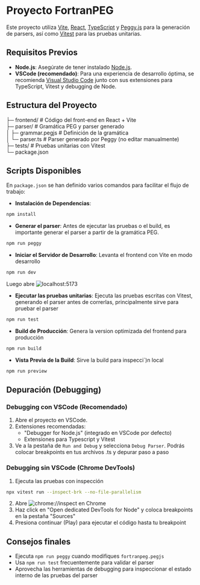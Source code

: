 # Proyecto FortranPEG

Este proyecto utiliza [Vite](https://vitejs.dev/), [React](https://react.dev/), [TypeScript](https://www.typescriptlang.org/) y [Peggy.js](https://peggyjs.org/) para la generación de parsers, así como [Vitest](https://vitest.dev/) para las pruebas unitarias.

## Requisitos Previos

- **Node.js**: Asegúrate de tener instalado [Node.js](https://nodejs.org).
- **VSCode (recomendado)**: Para una experiencia de desarrollo óptima, se recomienda [Visual Studio Code](https://code.visualstudio.com/) junto con sus extensiones para TypeScript, Vitest y debugging de Node.

## Estructura del Proyecto
├─ frontend/ # Código del front-end en React + Vite  
├─ parser/ # Gramática PEG y parser generado   
│ ├─ grammar.pegjs # Definición de la gramática  
│ └─ parser.ts # Parser generado por Peggy (no editar manualmente)  
├─ tests/ # Pruebas unitarias con Vitest  
└─ package.json  


## Scripts Disponibles

En `package.json` se han definido varios comandos para facilitar el flujo de trabajo:

- **Instalación de Dependencias**:
```bash
npm install
```
- **Generar el parser**: Antes de ejecutar las pruebas o el build, es importante generar el parser a partir de la gramática PEG.
```bash
npm run peggy
```

- **Iniciar el Servidor de Desarrollo**: Levanta el frontend con Vite en modo desarrollo
```bash
npm run dev
```
Luego abre ![localhost:5173](http://localhost:5173)

- **Ejecutar las pruebas unitarias**: Ejecuta las pruebas escritas con Vitest, generando el parser antes de correrlas, principalmente sirve para pruebar el parser
```bash
npm run test
```

- **Build de Producción**: Genera la version optimizada del frontend para producción
```bash
npm run build
```


- **Vista Previa de la Build**: Sirve la build para inspecci´)n local 
```bash
npm run preview
```

## Depuración (Debugging)
### Debugging con VSCode (Recomendado)
1. Abre el proyecto en VSCode.
2. Extensiones recomendadas:
   + "Debugger for Node.js" (integrado en VSCode por defecto)
   + Extensiones para Typescript y Vitest
3. Ve a la pestaña de `Run and Debug` y selecciona `Debug Parser`. Podrás colocar breakpoints en tus archivos .ts y depurar paso a paso

### Debugging sin VSCode (Chrome DevTools)
1. Ejecuta las pruebas con inspección
```bash
npx vitest run --inspect-brk --no-file-parallelism
```
2. Abre ![chrome://inspect](chrome://inspect) en Chrome
3. Haz click en "Open dedicated DevTools for Node" y coloca breakpoints en la pestaña "Sources"
4. Presiona continuar (Play) para ejecutar el código hasta tu breakpoint

## Consejos finales 
+ Ejecuta `npm run peggy` cuando modifiques `fortranpeg.pegjs`
+ Usa `npm run test` frecuentemente para validar el parser 
+ Aprovecha las herramientas de debugging para inspeccionar el estado interno de las pruebas del parser
